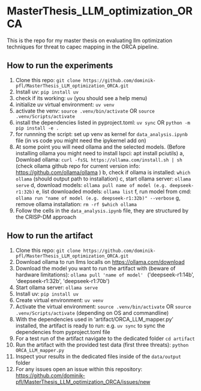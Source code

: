 # MasterThesis_LLM_optimization_ORCA
This is the repo for my master thesis on evaluating llm optimization techniques for threat to capec mapping in the ORCA pipeline.


## How to run the experiments
1. Clone this repo: ```git clone https://github.com/dominik-pfl/MasterThesis_LLM_optimization_ORCA.git```
2. Install uv: ```pip install uv```
3. check if its working: ```uv``` (you should see a help menu)
4. initialize uv virtual environment: ```uv venv```
5. activate the venv: ```source .venv/bin/activate``` OR ```source .venv/Scripts/activate```
6. install the dependencies listed in pyproject.toml: ```uv sync``` OR ```python -m pip install -e .```
7. for runnning the script: set up venv as kernel for `data_analysis.ipynb` file (in vs code you might need the ipykernel add on)
8. At some point you will need ollama and the selected models. (Before installing ollama you might need to install lspci: apt install pciutils)
    a, Download ollama: ```curl -fsSL https://ollama.com/install.sh | sh``` (check ollama github repo for current version info: https://github.com/ollama/ollama )
    b, check if ollama is installed: ```which ollama``` (should output path to installation)
    c, start ollama server: ```ollama serve```
    d, download models: ```ollama pull name of model (e.g. deepseek-r1:32b)```
    e, list downloaded models: ```ollama list```
    f, run model from cmd: ```ollama run "name of model (e.g. deepseek-r1:32b)" --verbose```
    g, remove ollama installation: ```rm -rf $which ollama```
9. Follow the cells in the `data_analysis.ipynb` file, they are structured by the CRISP-DM approach

## How to run the artifact
1. Clone this repo: ```git clone https://github.com/dominik-pfl/MasterThesis_LLM_optimization_ORCA.git```
2. Download ollama to run llms localls on https://ollama.com/download 
3. Download the model you want to run the artifact with (beware of hardware limitations): ```ollama pull 'name of model' ``` ('deepseek-r1:14b', 'deepseek-r1:32b', 'deepseek-r1:70b')
4. Start ollama server: ```ollama serve```
5. Install uv: ```pip install uv```
6. Create virtual environment: ```uv venv```
7. Activate the virtual environment: ```source .venv/bin/activate``` OR ```source .venv/Scripts/activate``` (depending on OS and commandline)
8. With the dependencies used in 'artifact/ORCA_LLM_mapper.py' installed, the artifact is ready to run: e.g. ```uv sync``` to sync the dependencies from pyproject.toml file
9. For a test run of the artifact navigate to the dedicated folder ```cd artifact```
10. Run the artifact with the provided test data (first three threats): ```python ORCA_LLM_mapper.py``` 
11. Inspect your results in the dedicated files inside of the ```data/output``` folder
12. For any issues open an issue within this repository: https://github.com/dominik-pfl/MasterThesis_LLM_optimization_ORCA/issues/new

